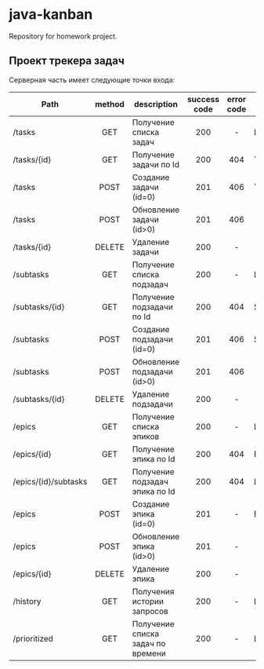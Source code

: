# java-kanban
Repository for homework project.

## Проект трекера задач ##

Серверная часть имеет следующие точки входа:

| Path                 | method | description                       | success code | error code | response body   |
|----------------------|:------:|-----------------------------------|:------------:|:----------:|-----------------|
| /tasks               |  GET   | Получение списка задач            |     200      |     -      | List\<Task\>    |
| /tasks/{id}          |  GET   | Получение задачи по Id            |     200      |    404     | Task            |
| /tasks               |  POST  | Создание задачи (id=0)            |     201      |    406     | Task            |
| /tasks               |  POST  | Обновление задачи (id>0)          |     201      |    406     |                 |
| /tasks/{id}          | DELETE | Удаление задачи                   |     200      |     -      |                 |
| /subtasks            |  GET   | Получение списка подзадач         |     200      |     -      | List\<Subtask\> |
| /subtasks/{id}       |  GET   | Получение подзадачи по Id         |     200      |    404     | Subtask         |
| /subtasks            |  POST  | Создание подзадачи (id=0)         |     201      |    406     | Subtask         |
| /subtasks            |  POST  | Обновление подзадачи (id>0)       |     201      |    406     |                 |
| /subtasks/{id}       | DELETE | Удаление подзадачи                |     200      |     -      |                 |
| /epics               |  GET   | Получение списка эпиков           |     200      |     -      | List\<Epic\>    |
| /epics/{id}          |  GET   | Получение эпика по Id             |     200      |    404     | Epic            |
| /epics/{id}/subtasks |  GET   | Получение подзадач эпика по Id    |     200      |    404     | List\<Subtask\> |
| /epics               |  POST  | Создание эпика (id=0)             |     201      |     -      | Epic            |
| /epics               |  POST  | Обновление эпика (id>0)           |     201      |     -      |                 |
| /epics/{id}          | DELETE | Удаление эпика                    |     200      |     -      |                 |
| /history             |  GET   | Получения истории запросов        |     200      |     -      | List\<Task\>    |
| /prioritized         |  GET   | Получение списка задач по времени |     200      |     -      | List\<Task\>    |

